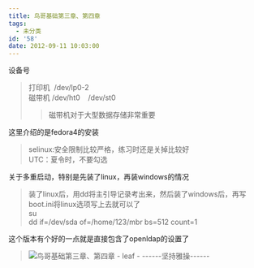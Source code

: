 ```yaml
---
title: 鸟哥基础第三章、第四章
tags:
  - 未分类
id: '58'
date: 2012-09-11 10:03:00
---
```


设备号  

> 打印机  /dev/lp0-2  
> 磁带机 /dev/ht0    /dev/st0       
> 
> > 磁带机对于大型数据存储非常重要  

  
这里介绍的是fedora4的安装  

> selinux:安全限制比较严格，练习时还是关掉比较好  
> UTC：夏令时，不要勾选  
>   

关于多重启动，特别是先装了linux，再装windows的情况  

> 装了linux后，用dd将主引导记录考出来，然后装了windows后，再写boot.ini将linux选项写上去就可以了  
> su  
> dd if=/dev/sda of=/home/123/mbr bs=512 count=1  
>   

这个版本有个好的一点就是直接包含了openldap的设置了  

> ![鸟哥基础第三章、第四章 - leaf - ------坚持雅操------](http://img1.ph.126.net/YMrOqIv9DPeNgD8Sk2_S1Q==/1004302716921510971.jpg "鸟哥基础第三章、第四章 - leaf - ------坚持雅操------")
> 
>